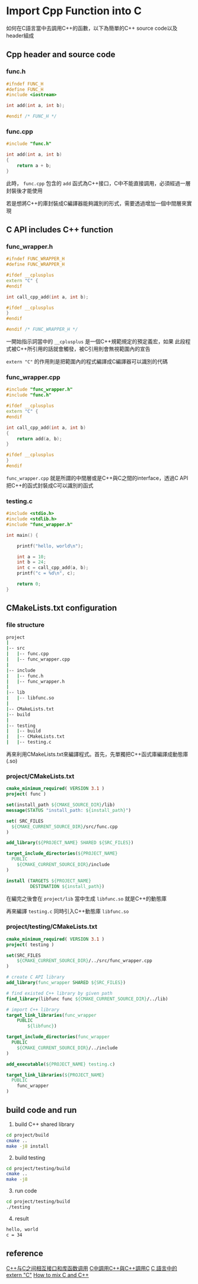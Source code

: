 # Import Cpp Function into C
如何在C語言當中去調用C++的函數，以下為簡單的C++ source code以及header組成

## Cpp header and source code

### func.h
```cpp
#ifndef FUNC_H
#define FUNC_H
#include <iostream>

int add(int a, int b);

#endif /* FUNC_H */
```

### func.cpp
```cpp
#include "func.h"

int add(int a, int b)
{
    return a + b;
}

```

此時， `func.cpp` 包含的 `add` 函式為C++接口，C中不能直接調用，必須經過一層封裝後才能使用

若是想將C++的庫封裝成C編譯器能夠識別的形式，需要透過增加一個中間層來實現

## C API includes C++ function 

### func_wrapper.h

```cpp
#ifndef FUNC_WRAPPER_H
#define FUNC_WRAPPER_H

#ifdef __cplusplus
extern "C" {
#endif

int call_cpp_add(int a, int b);

#ifdef __cplusplus
}
#endif

#endif /* FUNC_WRAPPER_H */
```

一開始指示詞當中的 `__cplusplus` 是一個C++規範規定的預定義宏，如果
此段程式被C++所引用的話就會觸發，被C引用則會無視範圍內的宣告

`extern "C"` 的作用則是把範圍內的程式編譯成C編譯器可以識別的代碼

### func_wrapper.cpp

```cpp
#include "func_wrapper.h"
#include "func.h"

#ifdef __cplusplus
extern "C" {
#endif

int call_cpp_add(int a, int b)
{
    return add(a, b);
}

#ifdef __cplusplus
}
#endif
```

`func_wrapper.cpp` 就是所謂的中間層或是C++與C之間的interface，透過C API把C++的函式封裝成C可以識別的函式

### testing.c

```cpp
#include <stdio.h>
#include <stdlib.h>
#include "func_wrapper.h"

int main() {

    printf("hello, world\n");

    int a = 10;
    int b = 24;
    int c = call_cpp_add(a, b);
    printf("c = %d\n", c);

    return 0;
}
```

## CMakeLists.txt configuration

### file structure

```bash
project
|
|-- src
|   |-- func.cpp
|   |-- func_wrapper.cpp
|
|-- include
|   |-- func.h
|   |-- func_wrapper.h
|
|-- lib
|   |-- libfunc.so
|
|-- CMakeLists.txt
|-- build
|
|-- testing
|   |-- build
|   |-- CMakeLists.txt
|   |-- testing.c
```

再來利用CMakeLists.txt來編譯程式。首先，先單獨把C++函式庫編譯成動態庫(.so)

### project/CMakeLists.txt

```cmake
cmake_minimum_required( VERSION 3.1 )
project( func )

set(install_path ${CMAKE_SOURCE_DIR}/lib)
message(STATUS "install_path: ${install_path}")

set( SRC_FILES
  ${CMAKE_CURRENT_SOURCE_DIR}/src/func.cpp
)

add_library(${PROJECT_NAME} SHARED ${SRC_FILES})

target_include_directories(${PROJECT_NAME}
  PUBLIC
    ${CMAKE_CURRENT_SOURCE_DIR}/include
)

install (TARGETS ${PROJECT_NAME}
         DESTINATION ${install_path})

```

在編完之後會在 `project/lib` 當中生成 `libfunc.so` 就是C++的動態庫

再來編譯 `testing.c` 同時引入C++動態庫 `libfunc.so`

### project/testing/CMakeLists.txt

```cmake
cmake_minimum_required( VERSION 3.1 )
project( testing )

set(SRC_FILES
    ${CMAKE_CURRENT_SOURCE_DIR}/../src/func_wrapper.cpp
)

# create C API library
add_library(func_wrapper SHARED ${SRC_FILES})

# find existed C++ library by given path  
find_library(libfunc func ${CMAKE_CURRENT_SOURCE_DIR}/../lib)

# import C++ library
target_link_libraries(func_wrapper 
    PUBLIC  
        ${libfunc})

target_include_directories(func_wrapper
  PUBLIC
    ${CMAKE_CURRENT_SOURCE_DIR}/../include
)

add_executable(${PROJECT_NAME} testing.c)

target_link_libraries(${PROJECT_NAME}
  PUBLIC
    func_wrapper
)
```

## build code and run

1. build C++ shared library
```bash
cd project/build
cmake ..
make -j8 install
```

2. build testing
```bash
cd project/testing/build
cmake ..
make -j8
```
3. run code 
```bash
cd project/testing/build
./testing
```

4. result
```bash
hello, world
c = 34
```

## reference 
[C++与C之间相互接口和库函数调用](https://blog.csdn.net/gatieme/article/details/52730680)
[C中調用C++與C++調用C](https://jasonblog.github.io/note/c++/cyu_czhong_de_han_shu_hu_xiang_diao_yong_de_chu_li.html)
[C 語言中的 extern "C"](https://www.readfog.com/a/1651251482765398016)
[How to mix C and C++](https://isocpp.org/wiki/faq/mixing-c-and-cpp#call-cpp)